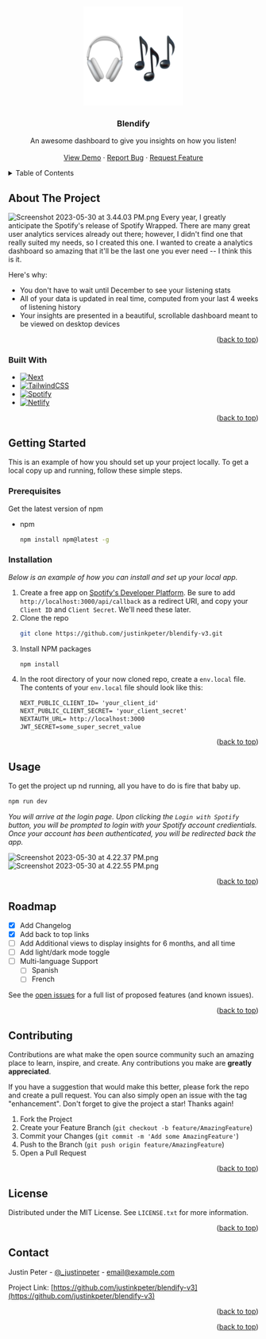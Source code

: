 <!-- PROJECT LOGO -->
<br />
<div align="center">
  <a href="https://blendify.xyz/">
    <img src="public/assets/logo/blendify_logo.png" alt="Logo" width="200" height="200">
  </a>

<h3 align="center">Blendify</h3>

  <p align="center">
    An awesome dashboard to give you insights on how you listen!
    <br />
    <br />
    <a href="https://blendify.xyz/">View Demo</a>
    ·
    <a href="https://github.com/justinkpeter/blendify-v3/issues">Report Bug</a>
    ·
    <a href="https://github.com/justinkpeter/blendify-v3/issues">Request Feature</a>
  </p>
</div>



<!-- TABLE OF CONTENTS -->
<details>
  <summary>Table of Contents</summary>
  <ol>
    <li>
      <a href="#about-the-project">About The Project</a>
      <ul>
        <li><a href="#built-with">Built With</a></li>
      </ul>
    </li>
    <li>
      <a href="#getting-started">Getting Started</a>
      <ul>
        <li><a href="#prerequisites">Prerequisites</a></li>
        <li><a href="#installation">Installation</a></li>
      </ul>
    </li>
    <li><a href="#usage">Usage</a></li>
    <li><a href="#roadmap">Roadmap</a></li>
    <li><a href="#contributing">Contributing</a></li>
    <li><a href="#license">License</a></li>
    <li><a href="#contact">Contact</a></li>
  </ol>
</details>



<!-- ABOUT THE PROJECT -->
## About The Project

![Screenshot 2023-05-30 at 3.44.03 PM.png](..%2F..%2F..%2F..%2F..%2Fvar%2Ffolders%2Fx8%2F42l1d20x2d90zly3s1d2mpgh0000gn%2FT%2FTemporaryItems%2FNSIRD_screencaptureui_ma9ggv%2FScreenshot%202023-05-30%20at%203.44.03%20PM.png)
Every year, I greatly anticipate the Spotify's release of Spotify Wrapped. There are many great user analytics services already out there; however, I didn't find one that really suited my needs, so I created this one. I wanted to create a analytics dashboard so amazing that it'll be the last one you ever need -- I think this is it.

Here's why:
* You don't have to wait until December to see your listening stats
* All of your data is updated in real time, computed from your last 4 weeks of listening history
* Your insights are presented in a beautiful, scrollable dashboard meant to be viewed on desktop devices


<p align="right">(<a href="#readme-top">back to top</a>)</p>



### Built With


* [![Next][Next.js]][Next-url]
* [![TailwindCSS][TailwindCSS]][TailwindCSS-url]
* [![Spotify][Spotify]][Spotify-url]
* [![Netlify][Netlify]][Netlify-url]

[//]: # (* [![GreenSock]&#40;https://img.shields.io/badge/GreenSock-Used-88CE02.svg&#41;]&#40;https://greensock.com/&#41;)



<p align="right">(<a href="#readme-top">back to top</a>)</p>



<!-- GETTING STARTED -->
## Getting Started

This is an example of how you should set up your project locally.
To get a local copy up and running, follow these simple steps.

### Prerequisites

Get the latest version of npm
* npm
  ```sh
  npm install npm@latest -g
  ```

### Installation

_Below is an example of how you can install and set up your local app._

1. Create a free app on [Spotify's Developer Platform](https://developer.spotify.com/dashboard/create). Be sure to add `http://localhost:3000/api/callback` as a redirect URI, and copy your `Client ID` and `Client Secret`. We'll need these later.
2. Clone the repo
   ```sh
   git clone https://github.com/justinkpeter/blendify-v3.git
   ```
3. Install NPM packages
   ```sh
   npm install
   ```
4. In the root directory of your now cloned repo, create a `env.local` file. The contents of your `env.local` file should look like this:
   ```env
   NEXT_PUBLIC_CLIENT_ID= 'your_client_id'
   NEXT_PUBLIC_CLIENT_SECRET= 'your_client_secret'
   NEXTAUTH_URL= http://localhost:3000
   JWT_SECRET=some_super_secret_value
   ```

<p align="right">(<a href="#readme-top">back to top</a>)</p>



<!-- USAGE EXAMPLES -->
## Usage

To get the project up nd running, all you have to do is fire that baby up.
   ```sh
   npm run dev
   ```
_You will arrive at the login page. Upon clicking the `Login with Spotify` button, you will be prompted to login with your Spotify account credientials. Once your account has been authenticated, you will be redirected back the app._

![Screenshot 2023-05-30 at 4.22.37 PM.png](..%2F..%2F..%2F..%2F..%2Fvar%2Ffolders%2Fx8%2F42l1d20x2d90zly3s1d2mpgh0000gn%2FT%2FTemporaryItems%2FNSIRD_screencaptureui_Iv9xEA%2FScreenshot%202023-05-30%20at%204.22.37%20PM.png)
![Screenshot 2023-05-30 at 4.22.55 PM.png](..%2F..%2F..%2F..%2F..%2Fvar%2Ffolders%2Fx8%2F42l1d20x2d90zly3s1d2mpgh0000gn%2FT%2FTemporaryItems%2FNSIRD_screencaptureui_SphAl5%2FScreenshot%202023-05-30%20at%204.22.55%20PM.png)
<p align="right">(<a href="#readme-top">back to top</a>)</p>




<!-- ROADMAP -->
## Roadmap

- [x] Add Changelog
- [x] Add back to top links
- [ ] Add Additional views to display insights for 6 months, and all time
- [ ] Add light/dark mode toggle
- [ ] Multi-language Support
    - [ ] Spanish
    - [ ] French

See the [open issues](https://github.com/justinkpeter/blendify-v3/issues) for a full list of proposed features (and known issues).

<p align="right">(<a href="#readme-top">back to top</a>)</p>



<!-- CONTRIBUTING -->
## Contributing

Contributions are what make the open source community such an amazing place to learn, inspire, and create. Any contributions you make are **greatly appreciated**.

If you have a suggestion that would make this better, please fork the repo and create a pull request. You can also simply open an issue with the tag "enhancement".
Don't forget to give the project a star! Thanks again!

1. Fork the Project
2. Create your Feature Branch (`git checkout -b feature/AmazingFeature`)
3. Commit your Changes (`git commit -m 'Add some AmazingFeature'`)
4. Push to the Branch (`git push origin feature/AmazingFeature`)
5. Open a Pull Request

<p align="right">(<a href="#readme-top">back to top</a>)</p>



<!-- LICENSE -->
## License

Distributed under the MIT License. See `LICENSE.txt` for more information.

<p align="right">(<a href="#readme-top">back to top</a>)</p>



<!-- CONTACT -->
## Contact

Justin Peter - [@_justinpeter](https://twitter.com/_justinpeter) - email@example.com

Project Link: [https://github.com/justinkpeter/blendify-v3](https://github.com/justinkpeter/blendify-v3)

<p align="right">(<a href="#readme-top">back to top</a>)</p>



<p align="right">(<a href="#readme-top">back to top</a>)</p>



<!-- MARKDOWN LINKS & IMAGES -->
<!-- https://www.markdownguide.org/basic-syntax/#reference-style-links -->
[contributors-shield]: https://img.shields.io/github/contributors/othneildrew/Best-README-Template.svg?style=for-the-badge
[contributors-url]: https://github.com/othneildrew/Best-README-Template/graphs/contributors
[forks-shield]: https://img.shields.io/github/forks/othneildrew/Best-README-Template.svg?style=for-the-badge
[forks-url]: https://github.com/othneildrew/Best-README-Template/network/members
[stars-shield]: https://img.shields.io/github/stars/othneildrew/Best-README-Template.svg?style=for-the-badge
[stars-url]: https://github.com/othneildrew/Best-README-Template/stargazers
[issues-shield]: https://img.shields.io/github/issues/othneildrew/Best-README-Template.svg?style=for-the-badge
[issues-url]: https://github.com/othneildrew/Best-README-Template/issues
[license-shield]: https://img.shields.io/github/license/othneildrew/Best-README-Template.svg?style=for-the-badge
[license-url]: https://github.com/othneildrew/Best-README-Template/blob/master/LICENSE.txt
[linkedin-shield]: https://img.shields.io/badge/-LinkedIn-black.svg?style=for-the-badge&logo=linkedin&colorB=555
[linkedin-url]: https://linkedin.com/in/othneildrew
[product-screenshot]: images/screenshot.png
[Next.js]: https://img.shields.io/badge/next.js-000000?style=for-the-badge&logo=nextdotjs&logoColor=white
[Next-url]: https://nextjs.org/
[React.js]: https://img.shields.io/badge/React-20232A?style=for-the-badge&logo=react&logoColor=61DAFB
[React-url]: https://reactjs.org/
[Vue.js]: https://img.shields.io/badge/Vue.js-35495E?style=for-the-badge&logo=vuedotjs&logoColor=4FC08D
[Vue-url]: https://vuejs.org/
[Angular.io]: https://img.shields.io/badge/Angular-DD0031?style=for-the-badge&logo=angular&logoColor=white
[Angular-url]: https://angular.io/
[Svelte.dev]: https://img.shields.io/badge/Svelte-4A4A55?style=for-the-badge&logo=svelte&logoColor=FF3E00
[Svelte-url]: https://svelte.dev/
[Laravel.com]: https://img.shields.io/badge/Laravel-FF2D20?style=for-the-badge&logo=laravel&logoColor=white
[Laravel-url]: https://laravel.com
[Bootstrap.com]: https://img.shields.io/badge/Bootstrap-563D7C?style=for-the-badge&logo=bootstrap&logoColor=white
[Bootstrap-url]: https://getbootstrap.com
[JQuery.com]: https://img.shields.io/badge/jQuery-0769AD?style=for-the-badge&logo=jquery&logoColor=white
[JQuery-url]: https://jquery.com 
[TailwindCSS]: https://img.shields.io/badge/tailwindcss-%2338B2AC.svg?style=for-the-badge&logo=tailwind-css&logoColor=white
[TailwindCSS-url]: https://tailwindcss.com/
[Spotify]: https://img.shields.io/badge/Spotify-1ED760?&style=for-the-badge&logo=spotify&logoColor=white
[Spotify-url]: https://developer.spotify.com/
[Netlify]: https://img.shields.io/badge/Netlify-00C7B7?style=for-the-badge&logo=netlify&logoColor=white
[Netlify-url]: https://www.netlify.com/